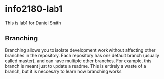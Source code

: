 # info2180-lab1

This is lab1 for Daniel Smith

## Branching
Branching allows you to isolate development work without
affecting other branches in the repository. Each repository
has one default branch (usually called master), and can have
multiple other branches. For example, this branch is meant just to update a readme.
This is entirely a waste of a branch, but it is neccesary to learn how branching works